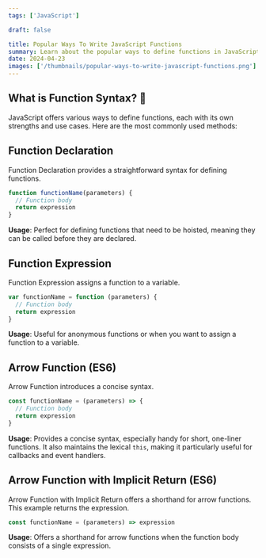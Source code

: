 ```yaml
---
tags: ['JavaScript']

draft: false

title: Popular Ways To Write JavaScript Functions
summary: Learn about the popular ways to define functions in JavaScript, including Function Declaration, Function Expression, and Arrow Function.
date: 2024-04-23
images: ['/thumbnails/popular-ways-to-write-javascript-functions.png']
---
```


## What is Function Syntax? 📝

JavaScript offers various ways to define functions, each with its own strengths and use cases. Here are the most commonly used methods:

## Function Declaration

Function Declaration provides a straightforward syntax for defining functions.

```javascript
function functionName(parameters) {
  // Function body
  return expression
}
```

**Usage**: Perfect for defining functions that need to be hoisted, meaning they can be called before they are declared.

## Function Expression

Function Expression assigns a function to a variable.

```javascript
var functionName = function (parameters) {
  // Function body
  return expression
}
```

**Usage**: Useful for anonymous functions or when you want to assign a function to a variable.

## Arrow Function (ES6)

Arrow Function introduces a concise syntax.

```javascript
const functionName = (parameters) => {
  // Function body
  return expression
}
```

**Usage**: Provides a concise syntax, especially handy for short, one-liner functions. It also maintains the lexical `this`, making it particularly useful for callbacks and event handlers.

## Arrow Function with Implicit Return (ES6)

Arrow Function with Implicit Return offers a shorthand for arrow functions. This example returns the expression.

```javascript
const functionName = (parameters) => expression
```

**Usage**: Offers a shorthand for arrow functions when the function body consists of a single expression.

